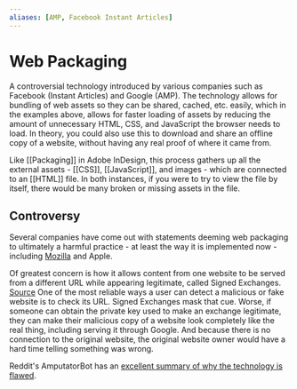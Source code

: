 ```yaml
---
aliases: [AMP, Facebook Instant Articles]
---
```


# Web Packaging
A controversial technology introduced by various companies such as Facebook (Instant Articles) and Google (AMP). The technology allows for bundling of web assets so they can be shared, cached, etc. easily, which in the examples above, allows for faster loading of assets by reducing the amount of unnecessary HTML, CSS, and JavaScript the browser needs to load. In theory, you could also use this to download and share an offline copy of a website, without having any real proof of where it came from. 

Like [[Packaging]] in Adobe InDesign, this process gathers up all the external assets - [[CSS]], [[JavaScript]], and images - which are connected to an [[HTML]] file. In both instances, if you were to try to view the file by itself, there would be many broken or missing assets in the file.

## Controversy
Several companies have come out with statements deeming web packaging to ultimately a harmful practice - at least the way it is implemented now - including [Mozilla](https://www.reddit.com/r/firefox/comments/bws1xq/mozillas_position_on_web_packaging/) and Apple.

Of greatest concern is how it allows content from one website to be served from a different URL while appearing legitimate, called Signed Exchanges. [Source](https://9to5google.com/2019/04/18/apple-mozilla-google-amp-signed-exchanges/) One of the most reliable ways a user can detect a malicious or fake website is to check its URL. Signed Exchanges mask that cue. Worse, if someone can obtain the private key used to make an exchange legitimate, they can make their malicious copy of a website look completely like the real thing, including serving it through Google. And because there is no connection to the original website, the original website owner would have a hard time telling something was wrong.

Reddit's AmputatorBot has an [excellent summary of why the technology is flawed](https://www.reddit.com/r/AmputatorBot/comments/ehrq3z/why_did_i_build_amputatorbot/).